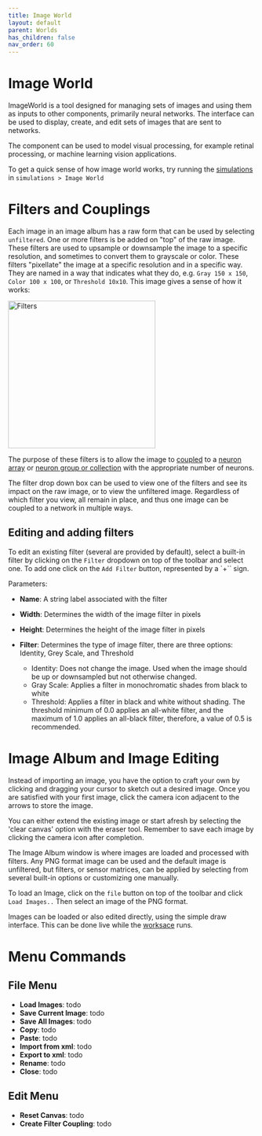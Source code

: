 ```yaml
---
title: Image World
layout: default
parent: Worlds
has_children: false
nav_order: 60
---
```


# Image World

ImageWorld is a tool designed for managing sets of images and using them as inputs to other components, primarily neural networks. The interface can be used to display, create, and edit sets of images that are sent to networks.

The component can be used to model visual processing, for example retinal processing, or machine learning vision applications.

To get a quick sense of how image world works, try running the [simulations](../simulations) in `simulations > Image World`

# Filters and Couplings

Each image in an image album has a raw form that can be used by selecting `unfiltered`. One or more filters is be added on "top" of the raw image. These filters are used to upsample or downsample the image to a specific resolution, and sometimes to convert them to grayscale or color. These filters "pixellate" the image at a specific resolution and in a specific way. They are named in a way that indicates what they do, e.g. `Gray 150 x 150`, `Color 100 x 100`, or `Threshold 10x10`. This image gives a sense of how it works:

<img src="/assets/images/imageWorldFilters.png" alt="Filters" style="width:300px;"/>

The purpose of these filters is to allow the image to [coupled](../workspace/couplings) to a [neuron array](../network/arrasMatrices) or [neuron group or collection](../network/neurongroups) with the appropriate number of neurons.

The filter drop down box can be used to view one of the filters and see its impact on the raw image, or to view the unfiltered image. Regardless of which filter you view, all remain in place, and thus one image can be coupled to a network in multiple ways.

## Editing and adding filters

To edit an existing filter (several are provided by default), select a built-in filter by clicking on the `Filter` dropdown on top of the toolbar and select one. To add one click on the `Add Filter` button, represented by a `+`` sign.

Parameters:

- **Name**: A string label associated with the filter

- **Width**: Determines the width of the image filter in pixels

- **Height**: Determines the height of the image filter in pixels

- **Filter**: Determines the type of image filter, there are three
    options: Identity, Grey Scale, and Threshold
    - Identity: Does not change the image. Used when the image should be up or downsampled but not otherwise changed.
    - Gray Scale: Applies a filter in monochromatic shades from black
        to white
    - Threshold: Applies a filter in black and white without shading.
        The threshold minimum of 0.0 applies an all-white filter, and
        the maximum of 1.0 applies an all-black filter, therefore, a
        value of 0.5 is recommended.


# Image Album and Image Editing

Instead of importing an image, you have the option to craft your own by clicking and dragging your cursor to sketch out a desired image. Once you are satisfied with your first image, click the camera icon adjacent to the arrows to store the image.

You can either extend the existing image or start afresh by selecting the 'clear canvas' option with the eraser tool. Remember to save each image by clicking the camera icon after completion.

The Image Album window is where images are loaded and processed with filters. Any PNG format image can be used and the default image is unfiltered, but filters, or sensor matrices, can be applied by selecting from several built-in options or customizing one manually.

To load an Image, click on the `file` button on top of the toolbar and click `Load Images..` Then select an image of the PNG format.

Images can be loaded or also edited directly, using the simple draw interface. This can be done live while the [worksace](../workspace) runs. 

# Menu Commands

## File Menu

- **Load Images**: todo
- **Save Current Image**: todo
- **Save All Images**: todo
- **Copy**: todo
- **Paste**: todo
- **Import from xml**: todo
- **Export to xml**: todo
- **Rename**: todo
- **Close**: todo

## Edit Menu

- **Reset Canvas**: todo
- **Create Filter Coupling**: todo
